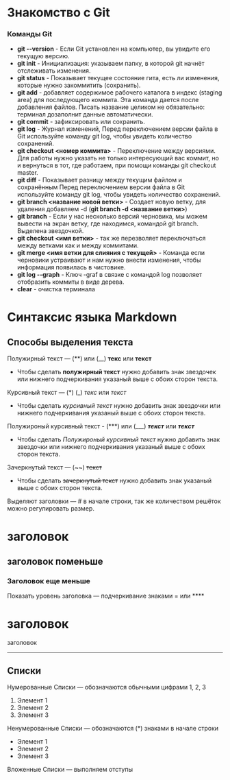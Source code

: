 # Знакомство с Git
### Команды Git
* **git --version** - Если Git установлен на компьютер, вы увидите его текущую версию.
* **git init**      - Инициализация: указываем папку, в которой git начнёт отслеживать изменения.
* **git status**    - Показывает текущее состояние гита, есть ли изменения, которые нужно закоммитить (сохранить).
* **git add**       - добавляет содержимое рабочего каталога в индекс (staging area) для последующего коммита. Эта команда дается после добавления файлов. Писать название целиком не обязательно: терминал дозаполнит данные автоматически.
* **git commit**    - зафиксировать или сохранить.
* **git log**       - Журнал изменений, Перед переключением версии файла в Git используйте команду git log, чтобы увидеть количество сохранений.
* **git checkout <номер коммита>**  - Переключение между версиями. Для работы нужно указать не только интересующий вас коммит, но и вернуться в тот, где работаем, при помощи команды git checkout master.
* **git diff**      - Показывает разницу между текущим файлом и сохранённым Перед переключением версии файла в Git используйте команду git log, чтобы увидеть количество сохранений.
* **git branch <название новой ветки>** - Создает новую ветку, для удаления добавляем -d (**git branch -d <название ветки>**)
* **git branch**    - Если у нас несколько версий черновика, мы
можем вывести на экран ветку, где находимся,
командой git branch. Выделена звездочкой.
* **git checkout <имя ветки>** - так же перезволяет переключаться между ветками как и между коммитами.
* **git merge <имя ветки для слияния с текущей>**  - Команда если черновики устраивают и нам нужно внести изменения, чтобы информация появилась в чистовике.
* **git log --graph** - Ключ -graf в связке с командой log позволяет отобразить коммиты в виде дерева.
* **clear** -  очистка терминала
 
 # Синтаксис языка Markdown

## Способы выделения текста

 Полужирный текст — (**) или (__) **текс** или __текст__ 
* Чтобы сделать **полужирный текст** нужно добавить знак звездочек или нижнего подчеркивания указаный выше с обоих сторон текста.
 

 Курсивный текст — (*) (_) *текс* или  _текст_ 
 * Чтобы сделать *курсивный текст* нужно добавить знак звездочки или нижнего подчеркивания указаный выше с обоих сторон текста.

 Полужироный курсивный текст - (***) или (___) ***текст*** или ___текст___
 * Чтобы сделать *Полужироный курсивный текст* нужно добавить знак звездочки или нижнего подчеркивания указаный выше с обоих сторон текста.


 Зачеркнутый текст — (~~) ~~текст~~
 * Чтобы сделать ~~зачеркнутый текст~~ нужно добавить знак указаный выше с обоих сторон текста.

 Выделяют заголовки — # в начале строки, так же количеством решёток можно регулировать размер.
 # заголовок 

 ## заголовок поменьше

 ### Заголовок еще меньше

Показать уровень заголовка — подчеркивание знаками = или ****

заголовок 
=========
заголовок 
*********

## Списки

Нумерованные Списки — обозначаются обычными цифрами 1, 2, 3
1. Элемент 1
2. Элемент 2
3. Элемент 3

 Ненумерованные Списки — обозначаются (*) знаками в начале строки
* Элемент 1
* Элемент 2
* Элемент 3

 Вложенные Списки — выполняем отступы




